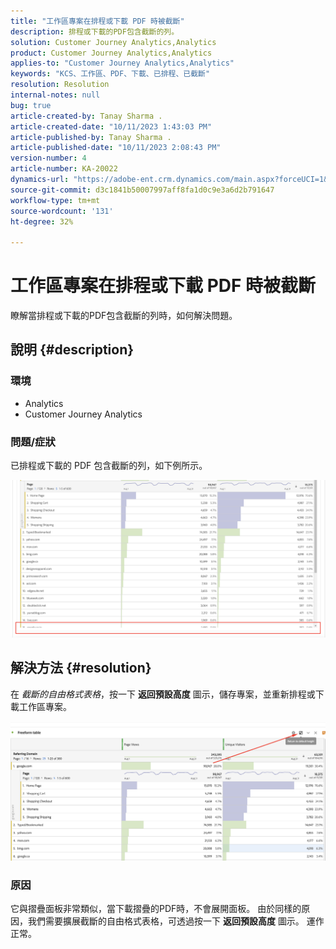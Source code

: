 ```yaml
---
title: "工作區專案在排程或下載 PDF 時被截斷"
description: 排程或下載的PDF包含截斷的列。
solution: Customer Journey Analytics,Analytics
product: Customer Journey Analytics,Analytics
applies-to: "Customer Journey Analytics,Analytics"
keywords: "KCS、工作區、PDF、下載、已排程、已截斷"
resolution: Resolution
internal-notes: null
bug: true
article-created-by: Tanay Sharma .
article-created-date: "10/11/2023 1:43:03 PM"
article-published-by: Tanay Sharma .
article-published-date: "10/11/2023 2:08:43 PM"
version-number: 4
article-number: KA-20022
dynamics-url: "https://adobe-ent.crm.dynamics.com/main.aspx?forceUCI=1&pagetype=entityrecord&etn=knowledgearticle&id=17267216-3c68-ee11-9ae7-6045bd0063aa"
source-git-commit: d3c1841b50007997aff8fa1d0c9e3a6d2b791647
workflow-type: tm+mt
source-wordcount: '131'
ht-degree: 32%

---
```


# 工作區專案在排程或下載 PDF 時被截斷


瞭解當排程或下載的PDF包含截斷的列時，如何解決問題。

## 說明 {#description}


### 環境

- Analytics
- Customer Journey Analytics




### 問題/症狀

已排程或下載的 PDF 包含截斷的列，如下例所示。


![](assets/___18267216-3c68-ee11-9ae7-6045bd0063aa___.png)


## 解決方法 {#resolution}


在 *截斷的自由格式表格*，按一下 <b>返回預設高度</b> 圖示，儲存專案，並重新排程或下載工作區專案。

![](assets/e9fea250-d7fc-ec11-82e5-000d3a3b090d.png)

### 原因

它與摺疊面板非常類似，當下載摺疊的PDF時，不會展開面板。
由於同樣的原因，我們需要擴展截斷的自由格式表格，可透過按一下 <b>返回預設高度</b> 圖示。 運作正常。

